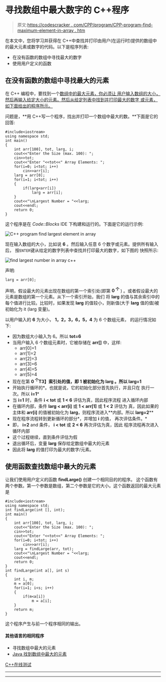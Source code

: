 # 寻找数组中最大数字的 C++程序

> 原文:[https://codescracker . com/CPP/program/CPP-program-find-maximum-element-in-array . htm](https://codescracker.com/cpp/program/cpp-program-find-largest-element-in-array.htm)

在本文中，您将学习并获得在 C++中查找并打印由用户(在运行时)提供的数组中的最大元素或数字的代码。以下是程序列表:

*   在没有函数的数组中寻找最大的数字
*   使用用户定义的函数

## 在没有函数的数组中寻找最大的元素

在 C++ 编程中，要找到一个[数组中的最大元素，你必须让 用户输入数组的大小，然后再输入给定大小的元素。然后从给定列表中找到并打印最大的数字 或元素，如下面给出的程序所示。](/cpp/cpp-arrays.htm)

问题是，**用 C++写一个程序，找出并打印一个数组中最大的数。**下面是它的回答:

```
#include<iostream>
using namespace std;
int main()
{
    int arr[100], tot, larg, i;
    cout<<"Enter the Size (max. 100): ";
    cin>>tot;
    cout<<"Enter "<<tot<<" Array Elements: ";
    for(i=0; i<tot; i++)
        cin>>arr[i];
    larg = arr[0];
    for(i=1; i<tot; i++)
    {
        if(larg<arr[i])
            larg = arr[i];
    }
    cout<<"\nLargest Number = "<<larg;
    cout<<endl;
    return 0;
}
```

这个程序是在 *Code::Blocks* IDE 下构建和运行的。下面是它的运行示例:

![C++ program find largest element in array](../Images/4e3817ba109f2b653cbc0fd1ee5fe708.png)

现在输入数组的大小，比如说 **6** 。然后输入任意 6 个数字或元素。提供所有输入后， 按`ENTER`键从给定的数字列表中查找并打印最大的数字，如下图的 快照所示:

![find largest number in array c++](../Images/9673cdffa214ef9ab881e6a767775140.png)

声明:

```
larg = arr[0];
```

声明，假设最大的元素出现在数组的第一个索引处(即第 **0 <sup>个</sup>** ) 。或者假设最大的元素是数组的第一个元素。从下一个索引开始，我们 将 **larg** 的值与其余索引中的每个值进行比较。比较时，如果发现 **larg** 的值较小，则新值(大于 **larg** 值的值)被初始化为 it (larg 变量)。

以用户输入的 **6** 为大小， **1，2，3，6，5，4** 为 6 个数组元素， 的运行情况如下:

*   因为数组大小输入为 6。所以 **tot=6**
*   当用户输入 6 个数组元素时，它被存储在 **arr[]** 中，这样:
    *   arr[0]=1
    *   arr[1]=2
    *   arr[2]=3
    *   arr[3]=6
    *   arr[4]=5
    *   arr[5]=4
*   现在在第 **0 <sup>个</sup>T3】索引处的值，即 **1** 被初始化为 **larg** 。所以 **larg=1****
*   开始执行循环的*。也就是说，它的初始化部分首先执行，并且只在 执行一次。所以 **i=1***
*   当 **i=1** 时，条件 **i < tot** 或 **1 < 6** 评估为真，因此程序流程 进入循环内部
*   在循环内部，条件 **larg < arr[i]** 或 **1 < arr[1]** 或 **1 < 2** 评估为 真，因此如果的主体和 **arr[i]** 的值被初始化为 **larg**，则程序流进入**内部。所以 **larg=2****
*   现在程序流程转到更新循环的部分*，并增加 **i** 的值， 再次评估条件。*
*   即， **i=2** and 条件， **i < tot** 或 **2 < 6** 再次评估为真，因此 程序流程再次进入循环内部
*   这个过程继续，直到条件评估为假
*   退出循环后，变量 **larg** 保存给定数组中最大的元素
*   因此将 **larg** 的值打印为最大的数字/元素。

## 使用函数查找数组中最大的元素

让我们使用用户定义的函数 **findLarge()** 创建一个相同目的的程序。 这个函数有两个参数。第一个参数是数组，第二个参数是它的大小。这个函数返回的最大元素是

```
#include<iostream>
using namespace std;
int findLarge(int [], int);
int main()
{
    int arr[100], tot, larg, i;
    cout<<"Enter the Size (max. 100): ";
    cin>>tot;
    cout<<"Enter "<<tot<<" Array Elements: ";
    for(i=0; i<tot; i++)
        cin>>arr[i];
    larg = findLarge(arr, tot);
    cout<<"\nLargest Number = "<<larg;
    cout<<endl;
    return 0;
}
int findLarge(int a[], int s)
{
    int i, m;
    m = a[0];
    for(i=1; i<s; i++)
    {
        if(m<a[i])
            m = a[i];
    }
    return m;
}
```

这个程序产生与前一个程序相同的输出。

#### 其他语言的相同程序

*   寻找数组中最大的元素
*   [Java 找到数组中最大的元素](/java/program/java-program-find-largest-element-in-array.htm)

[C++在线测试](/exam/showtest.php?subid=3)

* * *

* * *